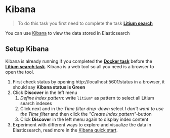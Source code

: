 # Kibana

> To do this task you first need to complete the task **[Litium search](../Litium%20search)**

You can use [Kibana](https://www.elastic.co/products/kibana) to view the data stored in Elasticsearch

## Setup Kibana

Kibana is already running if you completed the **[Docker task](../Docker)** before the **[Litium search task](../Litium%20search)**. Kibana is a web tool so all you need is a browser to open the tool.

1. First check status by opening http://localhost:5601/status in a browser, it should say **Kibana status is Green**
1. Click **Discover** in the left menu
    1. _Define index pattern_: write `litium*` as pattern to select all Litium search indexes
    1. Click next and in the _Time filter drop-down_ select _I don't want to use the Time filter_ and then click the _"Create index pattern"_-button
    1. Click **Discover** in the left menu again to display index content
1. Experiment with different ways to explore and visualize the data in Elasticsearch, read more in the [Kibana quick start](https://www.elastic.co/guide/en/kibana/current/get-started.html).
